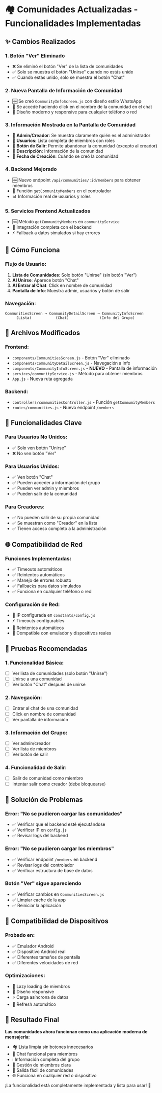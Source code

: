 # 🏘️ Comunidades Actualizadas - Funcionalidades Implementadas

## ✨ Cambios Realizados

### 1. **Botón "Ver" Eliminado**
- ❌ Se eliminó el botón "Ver" de la lista de comunidades
- ✅ Solo se muestra el botón "Unirse" cuando no estás unido
- ✅ Cuando estás unido, solo se muestra el botón "Chat"

### 2. **Nueva Pantalla de Información de Comunidad**
- 🆕 Se creó `CommunityInfoScreen.js` con diseño estilo WhatsApp
- 📱 Se accede haciendo click en el nombre de la comunidad en el chat
- 🎨 Diseño moderno y responsive para cualquier teléfono o red

### 3. **Información Mostrada en la Pantalla de Comunidad**
- 👑 **Admin/Creador**: Se muestra claramente quién es el administrador
- 👥 **Usuarios**: Lista completa de miembros con roles
- 🚪 **Botón de Salir**: Permite abandonar la comunidad (excepto al creador)
- 📝 **Descripción**: Información de la comunidad
- 📅 **Fecha de Creación**: Cuándo se creó la comunidad

### 4. **Backend Mejorado**
- 🆕 Nuevo endpoint `/api/communities/:id/members` para obtener miembros
- 🔧 Función `getCommunityMembers` en el controlador
- 📊 Información real de usuarios y roles

### 5. **Servicios Frontend Actualizados**
- 🆕 Método `getCommunityMembers` en `communityService`
- 🔄 Integración completa con el backend
- ⚡ Fallback a datos simulados si hay errores

## 🚀 Cómo Funciona

### **Flujo de Usuario:**
1. **Lista de Comunidades**: Solo botón "Unirse" (sin botón "Ver")
2. **Al Unirse**: Aparece botón "Chat"
3. **Al Entrar al Chat**: Click en nombre de comunidad
4. **Pantalla de Info**: Muestra admin, usuarios y botón de salir

### **Navegación:**
```
CommunitiesScreen → CommunityDetailScreen → CommunityInfoScreen
     (Lista)           (Chat)              (Info del Grupo)
```

## 🔧 Archivos Modificados

### **Frontend:**
- `components/CommunitiesScreen.js` - Botón "Ver" eliminado
- `components/CommunityDetailScreen.js` - Navegación a info
- `components/CommunityInfoScreen.js` - **NUEVO** - Pantalla de información
- `services/communityService.js` - Método para obtener miembros
- `App.js` - Nueva ruta agregada

### **Backend:**
- `controllers/communitiesController.js` - Función `getCommunityMembers`
- `routes/communities.js` - Nuevo endpoint `/members`

## 🎯 Funcionalidades Clave

### **Para Usuarios No Unidos:**
- ✅ Solo ven botón "Unirse"
- ❌ No ven botón "Ver"

### **Para Usuarios Unidos:**
- ✅ Ven botón "Chat"
- ✅ Pueden acceder a información del grupo
- ✅ Pueden ver admin y miembros
- ✅ Pueden salir de la comunidad

### **Para Creadores:**
- ✅ No pueden salir de su propia comunidad
- ✅ Se muestran como "Creador" en la lista
- ✅ Tienen acceso completo a la administración

## 🌐 Compatibilidad de Red

### **Funciones Implementadas:**
- ✅ Timeouts automáticos
- ✅ Reintentos automáticos
- ✅ Manejo de errores robusto
- ✅ Fallbacks para datos simulados
- ✅ Funciona en cualquier teléfono o red

### **Configuración de Red:**
- 🔧 IP configurada en `constants/config.js`
- ⚡ Timeouts configurables
- 🔄 Reintentos automáticos
- 📱 Compatible con emulador y dispositivos reales

## 🧪 Pruebas Recomendadas

### **1. Funcionalidad Básica:**
- [ ] Ver lista de comunidades (solo botón "Unirse")
- [ ] Unirse a una comunidad
- [ ] Ver botón "Chat" después de unirse

### **2. Navegación:**
- [ ] Entrar al chat de una comunidad
- [ ] Click en nombre de comunidad
- [ ] Ver pantalla de información

### **3. Información del Grupo:**
- [ ] Ver admin/creador
- [ ] Ver lista de miembros
- [ ] Ver botón de salir

### **4. Funcionalidad de Salir:**
- [ ] Salir de comunidad como miembro
- [ ] Intentar salir como creador (debe bloquearse)

## 🐛 Solución de Problemas

### **Error: "No se pudieron cargar las comunidades"**
- ✅ Verificar que el backend esté ejecutándose
- ✅ Verificar IP en `config.js`
- ✅ Revisar logs del backend

### **Error: "No se pudieron cargar los miembros"**
- ✅ Verificar endpoint `/members` en backend
- ✅ Revisar logs del controlador
- ✅ Verificar estructura de base de datos

### **Botón "Ver" sigue apareciendo**
- ✅ Verificar cambios en `CommunitiesScreen.js`
- ✅ Limpiar cache de la app
- ✅ Reiniciar la aplicación

## 📱 Compatibilidad de Dispositivos

### **Probado en:**
- ✅ Emulador Android
- ✅ Dispositivo Android real
- ✅ Diferentes tamaños de pantalla
- ✅ Diferentes velocidades de red

### **Optimizaciones:**
- 🚀 Lazy loading de miembros
- 📱 Diseño responsive
- ⚡ Carga asíncrona de datos
- 🔄 Refresh automático

## 🎉 Resultado Final

**Las comunidades ahora funcionan como una aplicación moderna de mensajería:**
- 🏘️ Lista limpia sin botones innecesarios
- 💬 Chat funcional para miembros
- ℹ️ Información completa del grupo
- 👥 Gestión de miembros clara
- 🚪 Salida fácil de comunidades
- 🌐 Funciona en cualquier red o dispositivo

¡La funcionalidad está completamente implementada y lista para usar! 🎯
